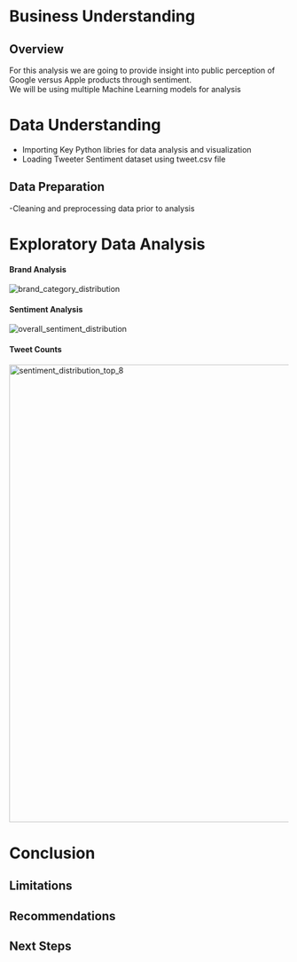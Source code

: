 # Business Understanding

## Overview

For this analysis we are  going to provide insight into public perception of Google versus Apple products   through sentiment.  
We will be using multiple Machine Learning models for analysis

# Data Understanding
- Importing Key Python libries for data analysis and visualization
 - Loading Tweeter Sentiment  dataset using tweet.csv file
## Data Preparation

-Cleaning and preprocessing data prior to analysis

# Exploratory Data Analysis
#### Brand Analysis
![brand_category_distribution](https://github.com/user-attachments/assets/079f7160-f26e-412a-bbd7-044528e12a46)
#### Sentiment Analysis
![overall_sentiment_distribution](https://github.com/user-attachments/assets/5e6aa554-c3f4-4342-b04f-66dad6b9b022)
#### Tweet Counts
<img width="1127" height="825" alt="sentiment_distribution_top_8" src="https://github.com/user-attachments/assets/ee48dbf4-2200-466b-96ee-c5699bd5b24a" />


# Conclusion

## Limitations

## Recommendations

## Next Steps
